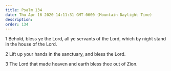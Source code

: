 ```yaml
---
title: Psalm 134
date: Thu Apr 16 2020 14:11:31 GMT-0600 (Mountain Daylight Time)
description: 
order: 134
---
```


<p>
  1 Behold, bless ye the Lord, all ye servants of the Lord, which by night stand
  in the house of the Lord.
</p>
<p>2 Lift up your hands in the sanctuary, and bless the Lord.</p>
<p>3 The Lord that made heaven and earth bless thee out of Zion.</p>
